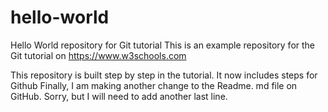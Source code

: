 # hello-world
Hello World repository for Git tutorial
This is an example repository for the Git tutorial on https://www.w3schools.com

This repository is built step by step in the tutorial.
It now includes steps for Github
Finally, I am making another change to the Readme. md file on GitHub.
Sorry, but I will need to add another last line.
